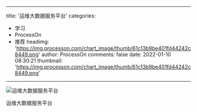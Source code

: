 
---
title: '运维大数据服务平台'
categories: 
 - 学习
 - ProcessOn
 - 推荐
headimg: 'https://img.processon.com/chart_image/thumb/61c13b9be401fd44242c8449.png'
author: ProcessOn
comments: false
date: 2022-01-10 08:30:21
thumbnail: 'https://img.processon.com/chart_image/thumb/61c13b9be401fd44242c8449.png'
---

<div>   
<img class="thumb" alt="运维大数据服务平台" src="https://img.processon.com/chart_image/thumb/61c13b9be401fd44242c8449.png" referrerpolicy="no-referrer">
<p>运维大数据服务平台</p>  
</div>
            